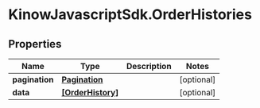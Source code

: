 # KinowJavascriptSdk.OrderHistories

## Properties
Name | Type | Description | Notes
------------ | ------------- | ------------- | -------------
**pagination** | [**Pagination**](Pagination.md) |  | [optional] 
**data** | [**[OrderHistory]**](OrderHistory.md) |  | [optional] 


